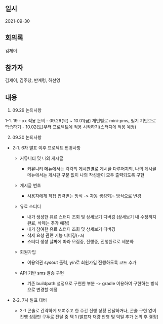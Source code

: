 ## 일시

2021-09-30

## 회의록

김제이

## 참가자

김제이, 김주창, 반계령, 하선영

## 내용

1. 09.29 논의사항

  1-1. 19 - xx 적용 논의
    - 09.29(목) ~ 10.01(금) 개인별로 mini-pms, 필기 기반으로 학습하기
    - 10.02(토)부터 프로젝트에 적용 시작하기(스터디에 적용 예정)

2. 09.30 논의사항 

  * 2-1. 6차 발표 이후 프로젝트 변경사항 

    - 커뮤니티 및 나의 게시글
      - 커뮤니티 메뉴에서는 각각의 게시판별로 게시글 다루어지되,    나의 게시글 메뉴에서는 게시판 구분 없이 나의 작성글이 모두 출력되도록 구현

    - 게시글 번호
      - 사용자에게 직접 입력받는 방식 -> 자동 생성되는 방식으로 변경

    - 유료 스터디
      - 내가 생성한 유료 스터디 조회 및 상세보기 디버깅
        (상세보기 내 수정까지 완료, 삭제는 추가 예정)
      - 내가 참여한 유료 스터디 조회 및 상세보기 디버깅
      - 삭제 요청 관련 기능 디버깅(+a)
      - 스터디 생성 날짜에 따라 모집중, 진행중, 진행완료로 세분화

    - 회원가입
      - 이용약관 sysout 출력, y/n로 회원가입 진행하도록 코드 추가

    - API 기반 sms 발송 구현
      - 기존 buildpath 설정으로 구현한 부분 -> gradle 이용하여 구현하는 방식으로 변경할 예정


  * 2-2. 7차 발표 대비

    - 2-1 콘솔로 간략하게 보여주고 한 주간 진행 상황 전달하거나,
     콘솔 구현 없이 진행 상황만 구두로 전달 중 택 1
     (발표자 재량 반영 및 익일 추가 논의 후 결정)
       
